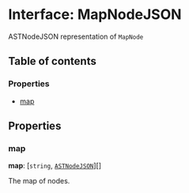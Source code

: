 # Interface: MapNodeJSON

ASTNodeJSON representation of `MapNode`

## Table of contents

### Properties

* [map](/auto-docs/editor/interfaces/MapNodeJSON.md#map)

## Properties

### map

**map**: \[`string`, [`ASTNodeJSON`](/auto-docs/editor/interfaces/ASTNodeJSON.md)]\[]

The map of nodes.
